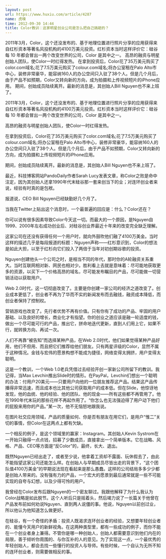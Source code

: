 ```yaml
---
layout: post
url: https://www.huxiu.com/article/4287
name: 虎嗅
time: 2012-09-30 14:44
title: Color教训：这家明星创业公司是怎么把自己搞砸的？
---
```

2011年3月，Color，这个还没发布的、基于地理位置进行照片分享的应用获得来自红杉资本等著名风投机构的4100万美元投资。红杉资本当时这样评价它：硅谷每 10 年都会冒出一两个改变世界的公司，Color 是其中之一。 高昂的融资与明星创始人团队，使Color一时红得发热。 在拿到投资后，Color花了35万美元购买了color.com域名;花了7.5万美元购买了colour.com域名;将办公室租在Palo Alto市中心，装修非常豪华，能容纳160人的办公空间只入驻了38个人。但是几个月后，由于产品不如预期，Color又转向新的方向，成为拍摄和上传视频短片的iPhone应用。 期间，创始成员陆续离开。最新的消息是，其创始人Bill Nguyen也不来上班了。

2011年3月，Color，这个还没发布的、基于地理位置进行照片分享的应用获得来自红杉资本等著名风投机构的4100万美元投资。红杉资本当时这样评价它：硅谷每 10 年都会冒出一两个改变世界的公司，Color 是其中之一。

高昂的融资与明星创始人团队，使Color一时红得发热。

在拿到投资后，Color花了35万美元购买了color.com域名;花了7.5万美元购买了colour.com域名;将办公室租在Palo Alto市中心，装修非常豪华，能容纳160人的办公空间只入驻了38个人。但是几个月后，由于产品不如预期，Color又转向新的方向，成为拍摄和上传视频短片的iPhone应用。

期间，创始成员陆续离开。最新的消息是，其创始人Bill Nguyen也不来上班了。

最近，科技博客网站PandoDaily作者Sarah Lucy发表文章，称Color之败是命中注定，因为其创始人还拿1990年代末硅谷那一套来创当下的业；对连环创业者来说，经验有时真的是包袱。

报道说，CEO Bill Nguyen已经缺勤好几个月了。

当我在Twitter上贴出这个消息时，一个最普遍的回应是：什么？Color还在？

你可以说有很多因素导致Color今天这一切。而最大的一个原因，是Nguyen自1999、2000年左右成功创业后、对硅谷创业界最近十年来的改变完全缺乏理解。

这家公司在还没有获得任何一个用户时，就向外鼓吹他们融了4100万美金。当时这样的描述几乎是每段报道的标题：Nguyen声称——红杉意识到，Color的想法是如此大担，以至于红杉向它们投入了两倍于当年对初创期谷歌的投资。

Nguyen创建他头一个公司之时，是相当不同的年代，那时你的A轮融资关系重大。当时互联网相对新、网民也相对少。胜利看上去就是意味着：尽可能地获取更多的资源，以买下一个价格高昂的域名，尽可能发布瞩目的产品，尽可能做一切营销活动以获取用户。

Web 2.0时代，这一切彻底改变了。主要是你创建一家公司的经济之道改变了。创业成本更低了，创业者不再为了华而不实的新闻发布而去融钱，融资成本降低，而创业者保持了控制权。

营销游戏也改变了。先行者优势不再有价值。只有你有了成功的产品、牢固的用户基础、以及良好的增长，商业化才有指望。你的创业之道应该是融一轮适度的钱，做出一个尽可能可行的产品，推出它，拼命地迭代更新，直到人们用上它，如果不行，就转换方向、再试一次。

人们不再靠“被告知”而选择某种产品，在Web 2.0时代，他们如果觉得某种产品好用，他们不但用、而且把它们推荐给他们朋友。只有两星评级的Color，显然不属于这种情况。金钱与宏伟的愿景构想不能成为捷径，网络变得太拥挤，用户变得太聪明。

这是一个教训，一个Web 1.0老兵凭借过去经验开创一家新公司所留下的教训。我记得，当Max Levchin推出Slide时的情形。在PayPal，Levchin们想出一个聪明的办法：付用户20美元——只要用户向他的一位朋友推荐这产品。结果这产品传播得非常迅速，而且成本也比其他公司获取用户的成本低。但在Slide，他惊讶地发现，他的血统、他的经验、他的团队、他的现金——所有这些都不再管用了。他在1990年代末玩的那些花样不再起作用了。“你怎么也无法强迫得了用户动下他们的屁股来用你的产品。”某一次，他不无恼怒地跟我说。

在图片社交应用领域，产品的质量如何、你是否有朋友在用它们，是用户“惟二”关切的事情，但Color在这两点上都有欠缺。

一个相反的例子，是这个领域里的赢家：Instagram。其创始人Kevin Systrom在一开始只融得一点点钱，招募了少数成员，直接拿出一个简单版本。它在战略、风格、产品、CEO等方面是“反Color”的，最终，长大、退出。

既然Nguyen已经出走了，或者至少说，他拿着工资却不露面、玩休假去了，由此不能指望这家公司还能怎么样。在创始人与早期成员尽皆出走的背景下，“这个团队值4100万美金”的早期说法现在看起来是那么愚蠢。这样的公司结局多多少少都是创始人带来的。没有强有力的产品，一个宏大的愿景到最后通常就是一些不可能实现的自夸与幻想，以及少得可怜的用户。

我曾经在Color发布后跟Nguyen的一个密友聊过。我跟他解释了为什么我认为Color战略是如此脱节。这个人听后只是摇着头，然后竭力说了一长篇关于他曾在产品发布前如何劝说Nguyen、直到两人说僵的事。他说，Nguyen以前创过业，所以他认为他知道怎么做更好。

在硅谷，有一个奇怪的矛盾：投资人既渴求连环创业者的经验，又想要年轻创业者的、能懂今天用户的新鲜视角。在这两种类型里，都有一些成功的例子，而你不能在一个创业者身上兼得。不管你是哪一种创始人，创始人都需要意识到他们内在的局限，善于倾听你周围的、与你互补的人的意见。为了实现这一点，一个最优秀的年轻创始人，都会去找一些懂行的投资人与导师。有些时候，一个自认为无所不知的连环创业者，则需要做相反的事。

